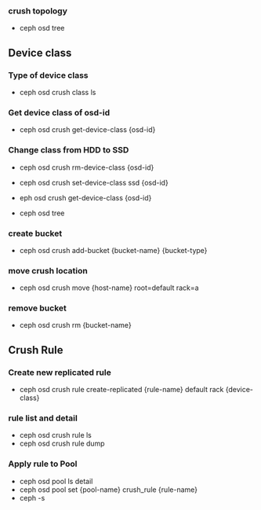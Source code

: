 ### crush topology
- ceph osd tree

## Device class
### Type of device class
- ceph osd crush class ls

### Get device class of osd-id
- ceph osd crush get-device-class {osd-id}

### Change class from HDD to SSD
- ceph osd crush rm-device-class {osd-id}

- ceph osd crush set-device-class ssd {osd-id}

- eph osd crush get-device-class {osd-id}

- ceph osd tree

### create bucket 
- ceph osd crush add-bucket {bucket-name} {bucket-type}

### move crush location
- ceph osd crush move {host-name} root=default rack=a

### remove bucket
- ceph osd crush rm {bucket-name}

## Crush Rule
### Create new replicated rule
- ceph osd crush rule create-replicated {rule-name} default rack {device-class}

### rule list and detail
- ceph osd crush rule ls
- ceph osd crush rule dump

### Apply rule to Pool
- ceph osd pool ls detail
- ceph osd pool set {pool-name} crush_rule {rule-name}
- ceph -s
